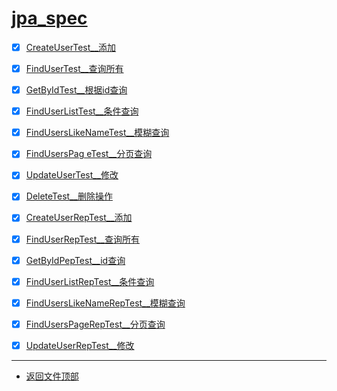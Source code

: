 
# [jpa_spec](../README.md)

- [x] [CreateUserTest__添加](src/test/java/com/cpucode/mongodb/CreateUserTest.java)
- [x] [FindUserTest__查询所有](src/test/java/com/cpucode/mongodb/FindUserTest.java)
- [x] [GetByIdTest__根据id查询](src/test/java/com/cpucode/mongodb/GetByIdTest.java)
- [x] [FindUserListTest__条件查询](src/test/java/com/cpucode/mongodb/FindUserListTest.java)
- [x] [FindUsersLikeNameTest__模糊查询](src/test/java/com/cpucode/mongodb/FindUsersLikeNameTest.java)
- [x] [FindUsersPag eTest__分页查询](src/test/java/com/cpucode/mongodb/FindUsersPageTest.java)
- [x] [UpdateUserTest__修改](src/test/java/com/cpucode/mongodb/UpdateUserTest.java)
- [x] [DeleteTest__删除操作](src/test/java/com/cpucode/mongodb/DeleteTest.java)

- [x] [CreateUserRepTest__添加](src/test/java/com/cpucode/mongodb/CreateUserRepTest.java)
- [x] [FindUserRepTest__查询所有](src/test/java/com/cpucode/mongodb/FindUserRepTest.java)
- [x] [GetByIdPepTest__id查询](src/test/java/com/cpucode/mongodb/GetByIdPepTest.java)
- [x] [FindUserListRepTest__条件查询](src/test/java/com/cpucode/mongodb/FindUserListRepTest.java)
- [x] [FindUsersLikeNameRepTest__模糊查询](src/test/java/com/cpucode/mongodb/FindUsersLikeNameRepTest.java)
- [x] [FindUsersPageRepTest__分页查询](src/test/java/com/cpucode/mongodb/FindUsersPageRepTest.java)
- [x] [UpdateUserRepTest__修改](src/test/java/com/cpucode/mongodb/UpdateUserRepTest.java)

-----------------

- [返回文件顶部](../README.md)